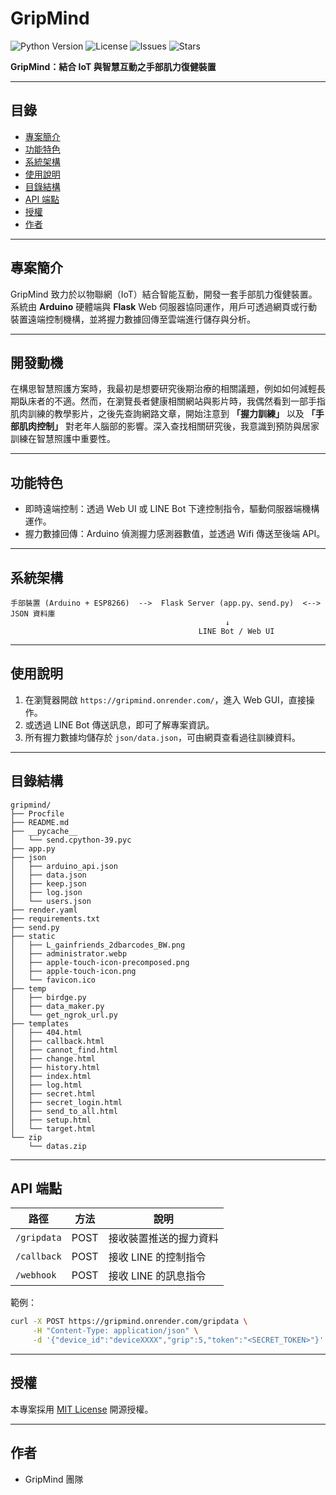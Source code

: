 # GripMind

![Python Version](https://img.shields.io/badge/python-3.9-blue.svg)
![License](https://img.shields.io/github/license/cloud-driver/gripmind.svg)
![Issues](https://img.shields.io/github/issues/cloud-driver/gripmind.svg)
![Stars](https://img.shields.io/github/stars/cloud-driver/gripmind.svg)

**GripMind：結合 IoT 與智慧互動之手部肌力復健裝置**

---

## 目錄

- [專案簡介](#專案簡介)
- [功能特色](#功能特色)
- [系統架構](#系統架構)
- [使用說明](#使用說明)
- [目錄結構](#目錄結構)
- [API 端點](#api-端點)
- [授權](#授權)
- [作者](#作者)

---

## 專案簡介

GripMind 致力於以物聯網（IoT）結合智能互動，開發一套手部肌力復健裝置。  
系統由 **Arduino** 硬體端與 **Flask** Web 伺服器協同運作，用戶可透過網頁或行動裝置遠端控制機構，並將握力數據回傳至雲端進行儲存與分析。

---

## 開發動機

在構思智慧照護方案時，我最初是想要研究後期治療的相關議題，例如如何減輕長期臥床者的不適。然而，在瀏覽長者健康相關網站與影片時，我偶然看到一部手指肌肉訓練的教學影片，之後先查詢網路文章，開始注意到 **「握力訓練」** 以及 **「手部肌肉控制」** 對老年人腦部的影響。深入查找相關研究後，我意識到預防與居家訓練在智慧照護中重要性。

---
## 功能特色

- 即時遠端控制：透過 Web UI 或 LINE Bot 下達控制指令，驅動伺服器端機構運作。  
- 握力數據回傳：Arduino 偵測握力感測器數值，並透過 Wifi 傳送至後端 API。  

---

## 系統架構

```plaintext
手部裝置 (Arduino + ESP8266)  -->  Flask Server (app.py、send.py)  <-->  JSON 資料庫
                                                ↓
                                          LINE Bot / Web UI
```

---

## 使用說明

1. 在瀏覽器開啟 `https://gripmind.onrender.com/`，進入 Web GUI，直接操作。  
2. 或透過 LINE Bot 傳送訊息，即可了解專案資訊。  
3. 所有握力數據均儲存於 `json/data.json`，可由網頁查看過往訓練資料。  

---

## 目錄結構

```plaintext
gripmind/
├── Procfile
├── README.md
├── __pycache__
│   └── send.cpython-39.pyc
├── app.py
├── json
│   ├── arduino_api.json
│   ├── data.json
│   ├── keep.json
│   ├── log.json
│   └── users.json
├── render.yaml
├── requirements.txt
├── send.py
├── static
│   ├── L_gainfriends_2dbarcodes_BW.png
│   ├── administrator.webp
│   ├── apple-touch-icon-precomposed.png
│   ├── apple-touch-icon.png
│   └── favicon.ico
├── temp
│   ├── birdge.py
│   ├── data_maker.py
│   └── get_ngrok_url.py
├── templates
│   ├── 404.html
│   ├── callback.html
│   ├── cannot_find.html
│   ├── change.html
│   ├── history.html
│   ├── index.html
│   ├── log.html
│   ├── secret.html
│   ├── secret_login.html
│   ├── send_to_all.html
│   ├── setup.html
│   └── target.html
└── zip
    └── datas.zip
```

---

## API 端點

| 路徑         | 方法 | 說明                     |
| ------------ | ---- | ------------------------ |
| `/gripdata`  | POST | 接收裝置推送的握力資料   |
| `/callback`  | POST | 接收 LINE 的控制指令     |
| `/webhook`   | POST | 接收 LINE 的訊息指令     |

範例：
```bash
curl -X POST https://gripmind.onrender.com/gripdata \
     -H "Content-Type: application/json" \
     -d '{"device_id":"deviceXXXX","grip":5,"token":"<SECRET_TOKEN>"}'
```

---

## 授權

本專案採用 [MIT License](./LICENSE) 開源授權。

---

## 作者

- GripMind 團隊  
